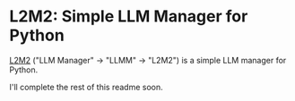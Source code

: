 # L2M2: Simple LLM Manager for Python

[L2M2](https://pypi.org/project/l2m2/) ("LLM Manager" &rarr; "LLMM" &rarr; "L2M2") is a simple LLM manager for Python.

I'll complete the rest of this readme soon.
